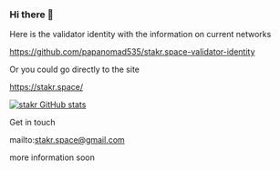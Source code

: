 ### Hi there 👋

Here is the validator identity with the information on current networks

https://github.com/papanomad535/stakr.space-validator-identity

Or you could go directly to the site

https://stakr.space/

[![stakr GitHub stats](https://github-readme-stats.vercel.app/api?username=papanomad535)](https://github.com/papanomad535/github-readme-stats)


Get in touch

mailto:stakr.space@gmail.com

more information soon

<!--

Tools(badges/shields.io) bash, docker, compose, ansible, solidity, rust, python, nodejs, golang

Blog posts workflows - recent https://github.com/papanomad535/blog

[![Top Langs](https://github-readme-stats.vercel.app/api/top-langs/?username=papanomad535)](https://github.com/papanomad535/github-readme-stats)


**papanomad535/papanomad535** is a ✨ _special_ ✨ repository because its `README.md` (this file) appears on your GitHub profile.

Here are some ideas to get you started:

- 🔭 I’m currently working on ...
- 🌱 I’m currently learning ...
- 👯 I’m looking to collaborate on ...
- 🤔 I’m looking for help with ...
- 💬 Ask me about ...
- 📫 How to reach me: ...
- 😄 Pronouns: ...
- ⚡ Fun fact: ...
-->
